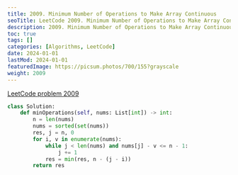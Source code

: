 ```yaml
---
title: 2009. Minimum Number of Operations to Make Array Continuous
seoTitle: LeetCode 2009. Minimum Number of Operations to Make Array Continuous | Python solution and explanation
description: 2009. Minimum Number of Operations to Make Array Continuous
toc: true
tags: []
categories: [Algorithms, LeetCode]
date: 2024-01-01
lastMod: 2024-01-01
featuredImage: https://picsum.photos/700/155?grayscale
weight: 2009
---
```


[LeetCode problem 2009](https://leetcode.com/problems/minimum-number-of-operations-to-make-array-continuous/)

```python
class Solution:
    def minOperations(self, nums: List[int]) -> int:
        n = len(nums)
        nums = sorted(set(nums))
        res, j = n, 0
        for i, v in enumerate(nums):
            while j < len(nums) and nums[j] - v <= n - 1:
                j += 1
            res = min(res, n - (j - i))
        return res

```
